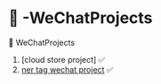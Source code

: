 # 📳 -WeChatProjects
📳  WeChatProjects

1. [cloud store project] ✅
2. [ner tag wechat project](https://github.com/RobertMarton/NerTag-Wechat-program) ✅
